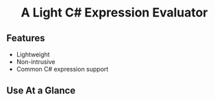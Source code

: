 <h1 align="center">A Light C# Expression Evaluator</h1>

## Features

- Lightweight
- Non-intrusive
- Common C# expression support

## Use At a Glance
